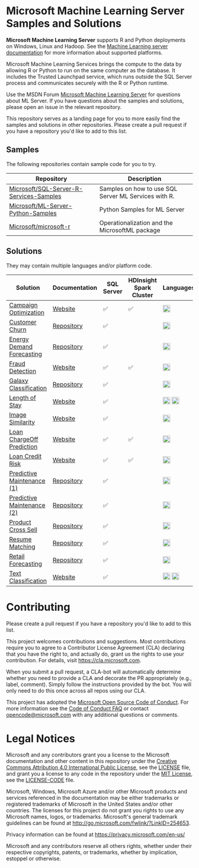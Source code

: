 

# Microsoft Machine Learning Server Samples and Solutions

**Microsoft Machine Learning Server** supports R and Python deployments on Windows, Linux and Hadoop. See the [Machine Learning server documentation](https://docs.microsoft.com/en-us/machine-learning-server/install/r-server-install-supported-platforms) for more information about supported platforms.

Microsoft Machine Learning Services brings the compute to the data by allowing R or Python to run on the same computer as the database. It includes the Trusted Launchpad service, which runs outside the SQL Server process and communicates securely with the R or Python runtime.

Use the MSDN Forum [Microsoft Machine Learning Server]( https://social.msdn.microsoft.com/Forums/en-US/home?forum=MicrosoftR) for questions about ML Server. If you have questions about the samples and solutions, please open an issue in the relevant repository.

This repository serves as a landing page for you to more easily find the samples and solutions in other repositories. Please create a pull request if you have a repository you'd like to add to this list.

## Samples
The following repositories contain sample code for you to try.

| Repository | Description |
|---|---|
| [Microsoft/SQL-Server-R-Services-Samples](https://github.com/Microsoft/SQL-Server-R-Services-Samples) | Samples on how to use SQL Server ML Services with R. |
| [Microsoft/ML-Server-Python-Samples](https://github.com/Microsoft/ML-Server-Python-Samples) | Python Samples for ML Server |
| [Microsoft/microsoft-r](https://github.com/Microsoft/microsoft-r) | Operationalization and the MicrosoftML package  |

## Solutions
They may contain multiple languages and/or platform code.

| Solution |  Documentation | SQL Server | HDInsight Spark Cluster | Languages |
|---|--|--|--|--|
|[Campaign Optimization](https://github.com/Microsoft/r-server-campaign-optimization) |[Website](https://microsoft.github.io/r-server-campaign-optimization/) |     :white_check_mark:|:white_check_mark:| <img src="https://www.r-project.org/logo/Rlogo.svg" alt="R" height="20"/> |
|[Customer Churn](https://github.com/Microsoft/SQL-Server-R-Services-Samples/blob/master/Churn)|[Repository](https://github.com/Microsoft/SQL-Server-R-Services-Samples/blob/master/Churn)|:white_check_mark:||<img src="https://www.r-project.org/logo/Rlogo.svg" alt="R" height="20"/>|
|[Energy Demand Forecasting](https://github.com/Microsoft/SQL-Server-R-Services-Samples/blob/master/EnergyDemandForecasting)|[Repository](https://github.com/Microsoft/SQL-Server-R-Services-Samples/blob/master/EnergyDemandForecasting)|:white_check_mark:||<img src="https://www.r-project.org/logo/Rlogo.svg" alt="R" height="20"/>|
|[Fraud Detection](https://github.com/Microsoft/r-server-fraud-detection) |[Website](https://microsoft.github.io/r-server-fraud-detection/) | :white_check_mark:| :white_check_mark:  | <img src="https://www.r-project.org/logo/Rlogo.svg" alt="R" height="20"/> |
|[Galaxy Classification](https://github.com/Microsoft/SQL-Server-R-Services-Samples/blob/master/Galaxies)|[Repository](https://github.com/Microsoft/SQL-Server-R-Services-Samples/blob/master/Galaxies)|:white_check_mark:||<img src="https://www.r-project.org/logo/Rlogo.svg" alt="R" height="20"/>|
|[Length of Stay](https://github.com/Microsoft/r-server-hospital-length-of-stay) |[Website](https://microsoft.github.io/r-server-hospital-length-of-stay/) | :white_check_mark:| | <img src="https://www.r-project.org/logo/Rlogo.svg" alt="R" height="20"/> <img src="https://www.python.org/static/community_logos/python-logo-generic.svg" alt="Python" height="20"/>|
|[Image Similarity](https://github.com/Microsoft/ml-server-image-similarity) |[Website](https://microsoft.github.io/ml-server-image-similarity/) | :white_check_mark:| | <img src="https://www.python.org/static/community_logos/python-logo-generic.svg" alt="Python" height="20"/> |
|[Loan ChargeOff Prediction](https://github.com/Microsoft/r-server-loan-chargeoff) |[Website](https://microsoft.github.io//r-server-loan-chargeoff/) |   :white_check_mark:| :white_check_mark:  |<img src="https://www.r-project.org/logo/Rlogo.svg" alt="R" height="20"/> |
|[Loan Credit Risk](https://github.com/Microsoft/r-server-loan-credit-risk) |[Website](https://microsoft.github.io/r-server-loan-credit-risk/) | :white_check_mark:| :white_check_mark: | <img src="https://www.r-project.org/logo/Rlogo.svg" alt="R" height="20"/> |
|[Predictive Maintenance (1)](https://github.com/Microsoft/SQL-Server-R-Services-Samples/blob/master/PredictiveMaintenance)|[Repository](https://github.com/Microsoft/SQL-Server-R-Services-Samples/blob/master/PredictiveMaintenance)|:white_check_mark:||<img src="https://www.r-project.org/logo/Rlogo.svg" alt="R" height="20"/>|
|[Predictive Maintenance (2)](https://github.com/Microsoft/SQL-Server-R-Services-Samples/blob/master/PredictiveMaintenanceModelingGuide)|[Repository](https://github.com/Microsoft/SQL-Server-R-Services-Samples/blob/master/PredictiveMaintenanceModelingGuide)|:white_check_mark:||<img src="https://www.r-project.org/logo/Rlogo.svg" alt="R" height="20"/>|
|[Product Cross Sell](https://github.com/Microsoft/SQL-Server-R-Services-Samples/blob/master/ProductCrossSell)|[Repository](https://github.com/Microsoft/SQL-Server-R-Services-Samples/blob/master/ProductCrossSell)|:white_check_mark:||<img src="https://www.r-project.org/logo/Rlogo.svg" alt="R" height="20"/>|
|[Resume Matching](https://github.com/Microsoft/SQL-Server-R-Services-Samples/blob/master/SQLOptimizationTips)|[Repository](https://github.com/Microsoft/SQL-Server-R-Services-Samples/blob/master/SQLOptimizationTips)| :white_check_mark:||<img src="https://www.r-project.org/logo/Rlogo.svg" alt="R" height="20"/>|
|[Retail Forecasting](https://github.com/Microsoft/SQL-Server-R-Services-Samples/blob/master/RetailForecasting)|[Repository](https://github.com/Microsoft/SQL-Server-R-Services-Samples/blob/master/RetailForecasting)|:white_check_mark:||<img src="https://www.r-project.org/logo/Rlogo.svg" alt="R" height="20"/>|
|[Text Classification](https://github.com/Microsoft/ml-server-text-classification) |[Website](https://microsoft.github.io/ml-server-text-classification/) |   :white_check_mark:| | <img src="https://www.r-project.org/logo/Rlogo.svg" alt="R" height="20"/> <img src="https://www.python.org/static/community_logos/python-logo-generic.svg" alt="Python" height="20"/>|

# Contributing

Please create a pull request if you have a repository you'd like to add to this list. 

This project welcomes contributions and suggestions.  Most contributions require you to agree to a
Contributor License Agreement (CLA) declaring that you have the right to, and actually do, grant us
the rights to use your contribution. For details, visit https://cla.microsoft.com.

When you submit a pull request, a CLA-bot will automatically determine whether you need to provide
a CLA and decorate the PR appropriately (e.g., label, comment). Simply follow the instructions
provided by the bot. You will only need to do this once across all repos using our CLA.

This project has adopted the [Microsoft Open Source Code of Conduct](https://opensource.microsoft.com/codeofconduct/).
For more information see the [Code of Conduct FAQ](https://opensource.microsoft.com/codeofconduct/faq/) or
contact [opencode@microsoft.com](mailto:opencode@microsoft.com) with any additional questions or comments.

# Legal Notices

Microsoft and any contributors grant you a license to the Microsoft documentation and other content
in this repository under the [Creative Commons Attribution 4.0 International Public License](https://creativecommons.org/licenses/by/4.0/legalcode),
see the [LICENSE](LICENSE) file, and grant you a license to any code in the repository under the [MIT License](https://opensource.org/licenses/MIT), see the
[LICENSE-CODE](LICENSE-CODE) file.

Microsoft, Windows, Microsoft Azure and/or other Microsoft products and services referenced in the documentation
may be either trademarks or registered trademarks of Microsoft in the United States and/or other countries.
The licenses for this project do not grant you rights to use any Microsoft names, logos, or trademarks.
Microsoft's general trademark guidelines can be found at http://go.microsoft.com/fwlink/?LinkID=254653.

Privacy information can be found at https://privacy.microsoft.com/en-us/

Microsoft and any contributors reserve all others rights, whether under their respective copyrights, patents,
or trademarks, whether by implication, estoppel or otherwise.
